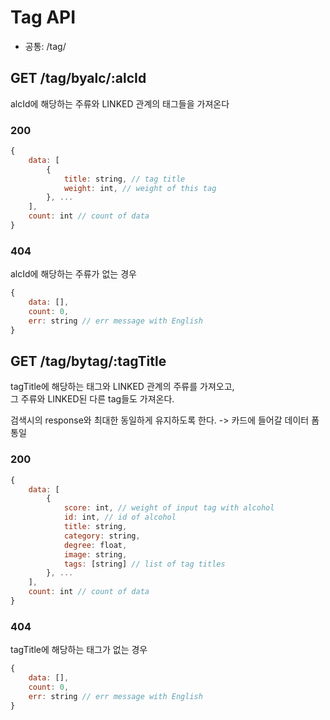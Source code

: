 # Tag API

- 공통: /tag/

## GET /tag/byalc/:alcId

alcId에 해당하는 주류와 LINKED 관계의 태그들을 가져온다

### 200

```js
{
    data: [
        {
            title: string, // tag title
            weight: int, // weight of this tag
        }, ...
    ],
    count: int // count of data
}
```

### 404

alcId에 해당하는 주류가 없는 경우

```js
{
    data: [],
    count: 0,
    err: string // err message with English
}
```

## GET /tag/bytag/:tagTitle

tagTitle에 해당하는 태그와 LINKED 관계의 주류를 가져오고,  
그 주류와 LINKED된 다른 tag들도 가져온다.

검색시의 response와 최대한 동일하게 유지하도록 한다. -> 카드에 들어갈 데이터 폼 통일

### 200

```js
{
    data: [
        {
            score: int, // weight of input tag with alcohol
            id: int, // id of alcohol
            title: string,
            category: string,
            degree: float,
            image: string,
            tags: [string] // list of tag titles
        }, ...
    ],
    count: int // count of data
}
```

### 404

tagTitle에 해당하는 태그가 없는 경우

```js
{
    data: [],
    count: 0,
    err: string // err message with English
}
```
